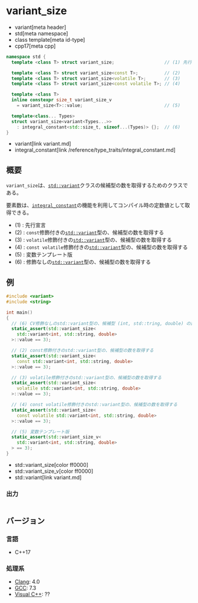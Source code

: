 # variant_size
* variant[meta header]
* std[meta namespace]
* class template[meta id-type]
* cpp17[meta cpp]

```cpp
namespace std {
  template <class T> struct variant_size;                   // (1) 先行宣言

  template <class T> struct variant_size<const T>;          // (2)
  template <class T> struct variant_size<volatile T>;       // (3)
  template <class T> struct variant_size<const volatile T>; // (4)

  template <class T>
  inline constexpr size_t variant_size_v
    = variant_size<T>::value;                               // (5)

  template<class... Types>
  struct variant_size<variant<Types...>>
    : integral_constant<std::size_t, sizeof...(Types)> {};  // (6)
}
```
* variant[link variant.md]
* integral_constant[link /reference/type_traits/integral_constant.md]

## 概要
`variant_size`は、[`std::variant`](variant.md)クラスの候補型の数を取得するためのクラスである。


要素数は、[`integral_constant`](/reference/type_traits/integral_constant.md)の機能を利用してコンパイル時の定数値として取得できる。

- (1) : 先行宣言
- (2) : `const`修飾付きの[`std::variant`](variant)型の、候補型の数を取得する
- (3) : `volatile`修飾付きの[`std::variant`](variant)型の、候補型の数を取得する
- (4) : `const volatile`修飾付きの[`std::variant`](variant)型の、候補型の数を取得する
- (5) : 変数テンプレート版
- (6) : 修飾なしの[`std::variant`](variant)型の、候補型の数を取得する


## 例
```cpp example
#include <variant>
#include <string>

int main()
{
  // (6) CV修飾なしのstd::variant型の、候補型 (int, std::tring, double) の数を取得する
  static_assert(std::variant_size<
    std::variant<int, std::string, double>
  >::value == 3);

  // (2) const修飾付きのstd::variant型の、候補型の数を取得する
  static_assert(std::variant_size<
    const std::variant<int, std::string, double>
  >::value == 3);

  // (3) volatile修飾付きのstd::variant型の、候補型の数を取得する
  static_assert(std::variant_size<
    volatile std::variant<int, std::string, double>
  >::value == 3);

  // (4) const volatile修飾付きのstd::variant型の、候補型の数を取得する
  static_assert(std::variant_size<
    const volatile std::variant<int, std::string, double>
  >::value == 3);

  // (5) 変数テンプレート版
  static_assert(std::variant_size_v<
    std::variant<int, std::string, double>
  > == 3);
}
```
* std::variant_size[color ff0000]
* std::variant_size_v[color ff0000]
* std::variant[link variant.md]

### 出力
```
```

## バージョン
### 言語
- C++17

### 処理系
- [Clang](/implementation.md#clang): 4.0
- [GCC](/implementation.md#gcc): 7.3
- [Visual C++](/implementation.md#visual_cpp): ??
